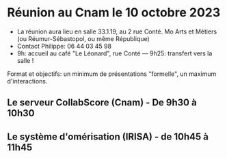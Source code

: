 # Réunion au Cnam le 10 octobre 2023

 - La réunion aura lieu en salle 33.1.19, au 2 rue Conté. Mo Arts et Métiers (ou Réumur-Sébastopol, ou même République)
 - Contact Philippe: 06 44 03 45 98
 - 9h: accueil au café "Le Léonard", rue Conté — 9h25: transfert vers la salle !

Format et objectifs: un minimum de présentations "formelle", un maximum d'interactions.

## Le serveur CollabScore (Cnam) - De 9h30 à 10h30

## Le système d'omérisation (IRISA) - de 10h45 à 11h45
